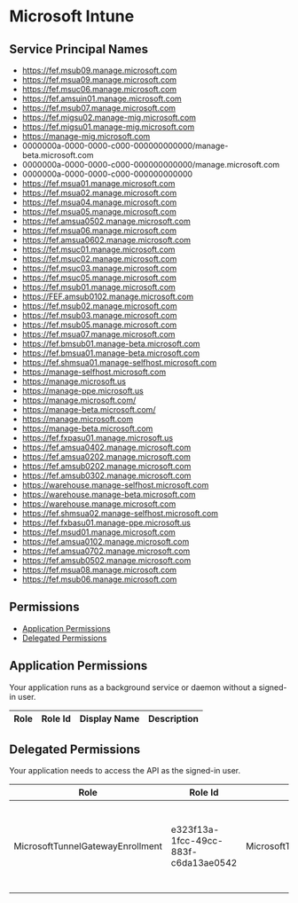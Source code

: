 # Microsoft Intune
## Service Principal Names
- https://fef.msub09.manage.microsoft.com
- https://fef.msua09.manage.microsoft.com
- https://fef.msuc06.manage.microsoft.com
- https://fef.amsuin01.manage.microsoft.com
- https://fef.msub07.manage.microsoft.com
- https://fef.migsu02.manage-mig.microsoft.com
- https://fef.migsu01.manage-mig.microsoft.com
- https://manage-mig.microsoft.com
- 0000000a-0000-0000-c000-000000000000/manage-beta.microsoft.com
- 0000000a-0000-0000-c000-000000000000/manage.microsoft.com
- 0000000a-0000-0000-c000-000000000000
- https://fef.msua01.manage.microsoft.com
- https://fef.msua02.manage.microsoft.com
- https://fef.msua04.manage.microsoft.com
- https://fef.msua05.manage.microsoft.com
- https://fef.amsua0502.manage.microsoft.com
- https://fef.msua06.manage.microsoft.com
- https://fef.amsua0602.manage.microsoft.com
- https://fef.msuc01.manage.microsoft.com
- https://fef.msuc02.manage.microsoft.com
- https://fef.msuc03.manage.microsoft.com
- https://fef.msuc05.manage.microsoft.com
- https://fef.msub01.manage.microsoft.com
- https://FEF.amsub0102.manage.microsoft.com
- https://fef.msub02.manage.microsoft.com
- https://fef.msub03.manage.microsoft.com
- https://fef.msub05.manage.microsoft.com
- https://fef.msua07.manage.microsoft.com
- https://fef.bmsub01.manage-beta.microsoft.com
- https://fef.bmsua01.manage-beta.microsoft.com
- https://fef.shmsua01.manage-selfhost.microsoft.com
- https://manage-selfhost.microsoft.com
- https://manage.microsoft.us
- https://manage-ppe.microsoft.us
- https://manage.microsoft.com/
- https://manage-beta.microsoft.com/
- https://manage.microsoft.com
- https://manage-beta.microsoft.com
- https://fef.fxpasu01.manage.microsoft.us
- https://fef.amsua0402.manage.microsoft.com
- https://fef.amsua0202.manage.microsoft.com
- https://fef.amsub0202.manage.microsoft.com
- https://fef.amsub0302.manage.microsoft.com
- https://warehouse.manage-selfhost.microsoft.com
- https://warehouse.manage-beta.microsoft.com
- https://warehouse.manage.microsoft.com
- https://fef.shmsua02.manage-selfhost.microsoft.com
- https://fef.fxbasu01.manage-ppe.microsoft.us
- https://fef.msud01.manage.microsoft.com
- https://fef.amsua0102.manage.microsoft.com
- https://fef.amsua0702.manage.microsoft.com
- https://fef.amsub0502.manage.microsoft.com
- https://fef.msua08.manage.microsoft.com
- https://fef.msub06.manage.microsoft.com

 ## Permissions
- [Application Permissions](#application-permissions)
- [Delegated Permissions](#delegated-permissions)

## Application Permissions
Your application runs as a background service or daemon without a signed-in user.

| Role | Role Id | Display Name | Description |
|---|---|---|---|

## Delegated Permissions
Your application needs to access the API as the signed-in user. 

| Role | Role Id | Display Name | Description |
|---|---|---|---|
| MicrosoftTunnelGatewayEnrollment | e323f13a-1fcc-49cc-883f-c6da13ae0542 | MicrosoftTunnelGatewayEnrollment | Allows Intune Admins to enroll a Microsoft Tunnel Gateway Agent |

